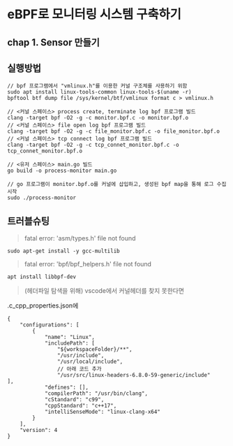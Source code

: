 # eBPF로 모니터링 시스템 구축하기


##  chap 1. Sensor 만들기

## 실행방법
```
// bpf 프로그램에서 "vmlinux.h"를 이용한 커널 구조체를 사용하기 위함
sudo apt install linux-tools-common linux-tools-$(uname -r)
bpftool btf dump file /sys/kernel/btf/vmlinux format c > vmlinux.h

// <커널 스페이스> process create, terminate log bpf 프로그램 빌드
clang -target bpf -O2 -g -c monitor.bpf.c -o monitor.bpf.o
// <커널 스페이스> file open log bpf 프로그램 빌드
clang -target bpf -O2 -g -c file_monitor.bpf.c -o file_monitor.bpf.o
// <커널 스페이스> tcp connect log bpf 프로그램 빌드
clang -target bpf -O2 -g -c tcp_connet_monitor.bpf.c -o tcp_connet_monitor.bpf.o

// <유저 스페이스> main.go 빌드
go build -o process-monitor main.go

// go 프로그램이 monitor.bpf.o를 커널에 삽입하고, 생성된 bpf map을 통해 로그 수집 시작
sudo ./process-monitor
```



## 트러블슈팅
> fatal error: 'asm/types.h' file not found

`sudo apt-get install -y gcc-multilib`

> fatal error: 'bpf/bpf_helpers.h' file not found

`apt install libbpf-dev`

> (헤더파일 탐색을 위해) vscode에서 커널헤더를 찾지 못한다면

.c_cpp_properties.json에
```
{
    "configurations": [
        {
            "name": "Linux",
            "includePath": [
                "${workspaceFolder}/**",
                "/usr/include",
                "/usr/local/include",
                // 아래 코드 추가
                "/usr/src/linux-headers-6.8.0-59-generic/include"            ],
            "defines": [],
            "compilerPath": "/usr/bin/clang",
            "cStandard": "c99",
            "cppStandard": "c++17",
            "intelliSenseMode": "linux-clang-x64"
        }
    ],
    "version": 4
}
```